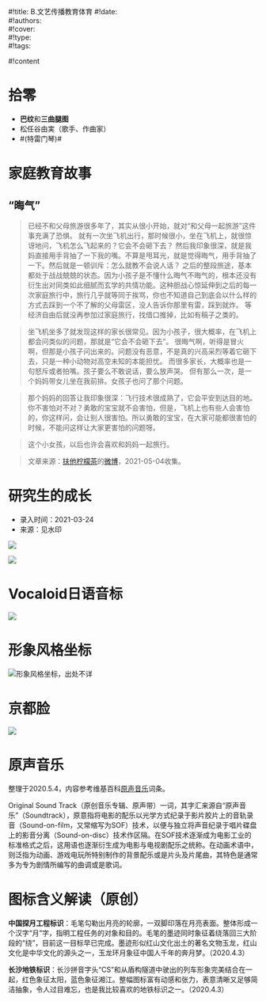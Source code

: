 #!title:    B.文艺传播教育体育
#!date:     
#!authors:  
#!cover:    
#!type:     
#!tags:     

#!content

# 拾零

- **巴纹**和**三曲腿图**
- 松任谷由実（歌手、作曲家）
- #(特雷门琴)#


# 家庭教育故事

## “晦气”

> 已经不和父母旅游很多年了，其实从很小开始，就对“和父母一起旅游”这件事充满了恐惧。
就有一次坐飞机出行，那时候很小，坐在飞机上，就很惊讶地问，飞机怎么飞起来的？它会不会砸下去？
然后我印象很深，就是我妈直接用手背抽了一下我的嘴。不算是甩耳光，就是觉得晦气，用手背抽了一下。然后就是一顿训斥：怎么就教不会说人话？
之后的整段旅途，基本都处于战战兢兢的状态。因为小孩子是不懂什么晦气不晦气的，根本还没有衍生出对同类如此细腻而玄学的共情功能。这种胆战心惊延伸到之后的每一次家庭旅行中，旅行几乎就等同于挨骂，你也不知道自己到底会以什么样的方式去踩到一个不了解的父母雷区，没人告诉你那里有雷，踩到就炸。
等经济自由后就没再参加过家庭旅行，找借口推掉，比如有稿子之类的。

> 坐飞机坐多了就发现这样的家长很常见。因为小孩子，很大概率，在飞机上都会问类似的问题，那就是“它会不会砸下去”。
很晦气啊，听得是冒火啊，但那是小孩子问出来的。问题没有恶意，不是真的兴高采烈等着它砸下去，只是一种小动物对高空未知的本能担忧。
而很多家长，大概率也是一句怒斥或者拍嘴。孩子要么不敢说话，要么放声哭。
但有那么一次，是一个妈妈带女儿坐在我前排。女孩子也问了那个问题。

> 那个妈妈的回答让我印象很深：飞行技术很成熟了，它会平安到达目的地。你不害怕对不对？勇敢的宝宝就不会害怕，但是，飞机上也有些人会害怕的，你这样问，会让别人很害怕。所以勇敢的宝宝，在大家可能都很害怕的时候，不能问这样让大家更害怕的问题呀。

> 这个小女孩，以后也许会喜欢和妈妈一起旅行。

> 文章来源：[扶他柠檬茶](https://weibo.com/u/1762257041)的[微博](https://weibo.com/1762257041/KdVVp4uP1)，2021-05-04收集。


# 研究生的成长

- 录入时间：2021-03-24
- 来源：见水印

![ ](./image/B/研究生的成长.png)

![ ](./image/B/博士学位图解.jpg)

# Vocaloid日语音标

![ ](./image/B/Vocaloid日语音标.png)

# 形象风格坐标

![形象风格坐标，出处不详](./image/B/形象风格坐标.jpg)

# 京都脸

![ ](./image/B/京都脸.jpg)

# 原声音乐

整理于2020.5.4，内容参考维基百科[原声音乐](https://zh.wikipedia.org/wiki/%E5%8E%9F%E5%A3%B0%E9%9F%B3%E4%B9%90)词条。

Original Sound Track（原创音乐专辑、原声带）一词，其字汇来源自“原声音乐”（Soundtrack），原意指将电影的配乐以光学方式纪录于影片胶片上的音轨录音（Sound-on-film，又常缩写为SOF）技术，以便与独立将声音纪录于唱片碟盘上的影音分离（Sound-on-disc）技术作区隔。在SOF技术逐渐成为电影工业的标准格式之后，这用语也逐渐衍生成为电影与电视剧配乐之统称。在动画术语中，则泛指为动画、游戏电玩所特别制作的背景配乐或是片头及片尾曲，其特色是通常多为专为剧情所编写的曲调或是歌词。

# 图标含义解读（原创）

**中国探月工程标识**：毛笔勾勒出月亮的轮廓，一双脚印落在月亮表面。整体形成一个汉字“月”字，指明工程任务的对象和目的。毛笔的墨迹同时象征着绕落回三大阶段的“绕”，目前这一目标早已完成。墨迹形似红山文化出土的著名文物玉龙，红山文化是中华文化的源头之一，玉龙环月象征中国人千年的奔月梦。（2020.4.3）

**长沙地铁标识**：长沙拼音字头“CS”和从盾构隧道中驶出的列车形象完美结合在一起，红色象征太阳，蓝色象征湘江。整幅图标富有动感和张力，表意清晰又足够简洁抽象，令人过目难忘，也是我比较喜欢的地铁标识之一。（2020.4.3）


